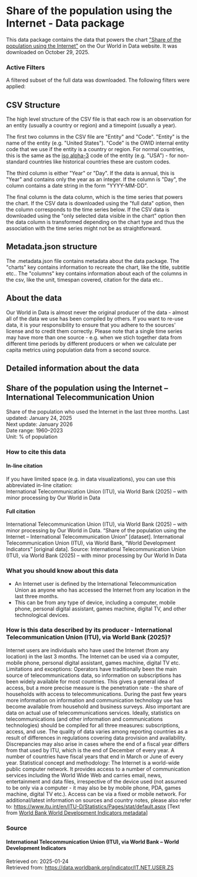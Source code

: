 # Share of the population using the Internet - Data package

This data package contains the data that powers the chart ["Share of the population using the Internet"](https://ourworldindata.org/grapher/share-of-individuals-using-the-internet?v=1&csvType=full&useColumnShortNames=false) on the Our World in Data website. It was downloaded on October 29, 2025.

### Active Filters

A filtered subset of the full data was downloaded. The following filters were applied:

## CSV Structure

The high level structure of the CSV file is that each row is an observation for an entity (usually a country or region) and a timepoint (usually a year).

The first two columns in the CSV file are "Entity" and "Code". "Entity" is the name of the entity (e.g. "United States"). "Code" is the OWID internal entity code that we use if the entity is a country or region. For normal countries, this is the same as the [iso alpha-3](https://en.wikipedia.org/wiki/ISO_3166-1_alpha-3) code of the entity (e.g. "USA") - for non-standard countries like historical countries these are custom codes.

The third column is either "Year" or "Day". If the data is annual, this is "Year" and contains only the year as an integer. If the column is "Day", the column contains a date string in the form "YYYY-MM-DD".

The final column is the data column, which is the time series that powers the chart. If the CSV data is downloaded using the "full data" option, then the column corresponds to the time series below. If the CSV data is downloaded using the "only selected data visible in the chart" option then the data column is transformed depending on the chart type and thus the association with the time series might not be as straightforward.

## Metadata.json structure

The .metadata.json file contains metadata about the data package. The "charts" key contains information to recreate the chart, like the title, subtitle etc.. The "columns" key contains information about each of the columns in the csv, like the unit, timespan covered, citation for the data etc..

## About the data

Our World in Data is almost never the original producer of the data - almost all of the data we use has been compiled by others. If you want to re-use data, it is your responsibility to ensure that you adhere to the sources' license and to credit them correctly. Please note that a single time series may have more than one source - e.g. when we stich together data from different time periods by different producers or when we calculate per capita metrics using population data from a second source.

## Detailed information about the data


## Share of the population using the Internet – International Telecommunication Union
Share of the population who used the Internet in the last three months.
Last updated: January 24, 2025  
Next update: January 2026  
Date range: 1960–2023  
Unit: % of population  


### How to cite this data

#### In-line citation
If you have limited space (e.g. in data visualizations), you can use this abbreviated in-line citation:  
International Telecommunication Union (ITU), via World Bank (2025) – with minor processing by Our World in Data

#### Full citation
International Telecommunication Union (ITU), via World Bank (2025) – with minor processing by Our World in Data. “Share of the population using the Internet – International Telecommunication Union” [dataset]. International Telecommunication Union (ITU), via World Bank, “World Development Indicators” [original data].
Source: International Telecommunication Union (ITU), via World Bank (2025) – with minor processing by Our World In Data

### What you should know about this data
* An Internet user is defined by the International Telecommunication Union as anyone who has accessed the Internet from any location in the last three months.
* This can be from any type of device, including a computer, mobile phone, personal digital assistant, games machine, digital TV, and other technological devices.

### How is this data described by its producer - International Telecommunication Union (ITU), via World Bank (2025)?
Internet users are individuals who have used the Internet (from any location) in the last 3 months. The Internet can be used via a computer, mobile phone, personal digital assistant, games machine, digital TV etc.
Limitations and exceptions: Operators have traditionally been the main source of telecommunications data, so information on subscriptions has been widely available for most countries. This gives a general idea of access, but a more precise measure is the penetration rate - the share of households with access to telecommunications. During the past few years more information on information and communication technology use has become available from household and business surveys. Also important are data on actual use of telecommunications services. Ideally, statistics on telecommunications (and other information and communications technologies) should be compiled for all three measures: subscriptions, access, and use. The quality of data varies among reporting countries as a result of differences in regulations covering data provision and availability.
Discrepancies may also arise in cases where the end of a fiscal year differs from that used by ITU, which is the end of December of every year. A number of countries have fiscal years that end in March or June of every year.
Statistical concept and methodology: The Internet is a world-wide public computer network. It provides access to a number of communication services including the World Wide Web and carries email, news, entertainment and data files, irrespective of the device used (not assumed to be only via a computer - it may also be by mobile phone, PDA, games machine, digital TV etc.). Access can be via a fixed or mobile network. For additional/latest information on sources and country notes, please also refer to: https://www.itu.int/en/ITU-D/Statistics/Pages/stat/default.aspx
[Text from [World Bank World Development Indicators metadata](https://databank.worldbank.org/metadataglossary/world-development-indicators/series/IT.NET.USER.ZS)]

### Source

#### International Telecommunication Union (ITU), via World Bank – World Development Indicators
Retrieved on: 2025-01-24  
Retrieved from: https://data.worldbank.org/indicator/IT.NET.USER.ZS  


    